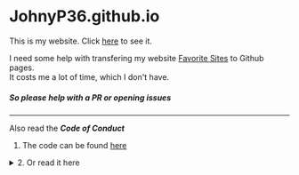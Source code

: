 # JohnyP36.github.io

This is my website. Click [here](https://johnyp36.github.io/) to see it.

I need some help with transfering my website [Favorite Sites](https://sites.google.com/view/fav-sites) to Github pages.  
It costs me a lot of time, which I don't have. 
##### So please help with a PR or opening issues


---
Also read the _**Code of Conduct**_
1. The code can be found [here](https://github.com/JohnyP36/JohnyP36.github.io/blob/main/.github/CONTRIBUTING.md)
<details><summary>2. Or read it here</summary> 
  
> ## Rules for Contributing
> 
> ### Issues 
> 
> **Allways** use the issue templates: 
>  - use [this template](https://github.com/JohnyP36/JohnyP36.github.io/issues/new?) if you have a question. 
>  - for issues regarding a bug or an new feature or request use [this template](https://github.com/JohnyP36/JohnyP36.github.io/issues/new?)
> If the issue template isn't followed your issue will be labeled as `invalid` and be closed
> ---
> ### Pull requests
> Use the template that has been made available for this.
> #### Don't pull a request for just one or two (max. four issues). Only pull request if there are a lot of changes at once.
> 
> ##### VERY IMPORTANT! Changing files in the folder `.github` will put you at the risk of being blocked. Only change files in the `/docs`-folder.
> ---
> ### _Commit message_
> Keep it simple. 
>  1. Put in the title box `A:` if something is added, `C` for changing something, a `R` for removing something and a `M` if something is moved to another file . 
>  2. Put here after the file name of the file you changed
>  3. At the end put the issue number if appliable. 
> So `C: docs/index.html fix #74` or `R: docs/images/... fix #75`. The issue itself will contains all the details.
    </details>
